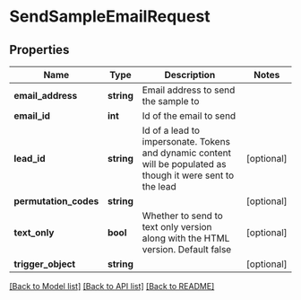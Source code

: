 # SendSampleEmailRequest

## Properties
Name | Type | Description | Notes
------------ | ------------- | ------------- | -------------
**email_address** | **string** | Email address to send the sample to | 
**email_id** | **int** | Id of the email to send | 
**lead_id** | **string** | Id of a lead to impersonate.  Tokens and dynamic content will be populated as though it were sent to the lead | [optional] 
**permutation_codes** | **string** |  | [optional] 
**text_only** | **bool** | Whether to send to text only version along with the HTML version.  Default false | [optional] 
**trigger_object** | **string** |  | [optional] 

[[Back to Model list]](../README.md#documentation-for-models) [[Back to API list]](../README.md#documentation-for-api-endpoints) [[Back to README]](../README.md)


